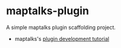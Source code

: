 # maptalks-plugin

A simple maptalks plugin scaffolding project.

-   maptalks's [plugin development tutorial](https://github.com/maptalks/maptalks.js/wiki)
